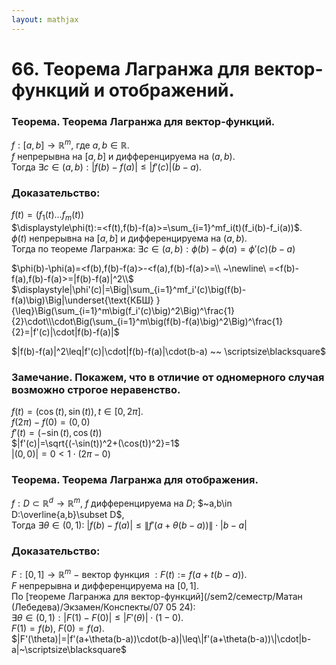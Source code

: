 ```yaml
---  
layout: mathjax  
---  
```

  
# 66. Теорема Лагранжа для вектор-функций и отображений.  
  
### Теорема. Теорема Лагранжа для вектор-функций.  
$f:[a,b]\to\mathbb{R}^m,$ где $a,b\in\mathbb{R}$.  
$f$ непрерывна на $[a,b]$ и дифференцируема на $(a,b)$.  
Тогда $\exists c\in(a,b):|f(b)-f(a)|\leq|f'(c)|(b-a).$  
  
### Доказательство:  
$f(t)=(f_1(t)\dots f_m(t))$  
$\displaystyle\phi(t):=<f(t),f(b)-f(a)>=\sum_{i=1}^mf_i(t)(f_i(b)-f_i(a))$.  
$\phi(t)$ непрерывна на $[a,b]$ и дифференцируема на $(a,b)$.  
Тогда по теореме Лагранжа: $\exists c\in(a,b):\phi(b)-\phi(a)=\phi'(c)(b-a)$  
  
$\phi(b)-\phi(a)=<f(b),f(b)-f(a)>-<f(a),f(b)-f(a)>=\\ ~\newline\ =<f(b)-f(a),f(b)-f(a)>=|f(b)-f(a)|^2\\$  
$\displaystyle|\phi'(c)|=\Big|\sum_{i=1}^mf_i'(c)\big(f(b)-f(a)\big)\Big|\underset{\text{КБШ} }{\leq}\Big(\sum_{i=1}^m\big(f_i'(c)\big)^2\Big)^\frac{1}{2}\cdot\\\cdot\Big(\sum_{i=1}^m\big(f(b)-f(a)\big)^2\Big)^\frac{1}{2}=|f'(c)|\cdot|f(b)-f(a)|$  
  
$|f(b)-f(a)|^2\leq|f'(c)|\cdot|f(b)-f(a)|\cdot(b-a) ~~ \scriptsize\blacksquare$  
  
### Замечание. Покажем, что в отличие от одномерного случая возможно строгое неравенство.  
$f(t)=(\cos(t),\sin(t)),t\in[0,2\pi]$.  
$f(2\pi)-f(0)=(0,0)$  
$f'(t)=(-\sin(t),\cos(t))$  
$|f'(c)|=\sqrt{(-\sin(t))^2+(\cos(t))^2}=1$  
$|(0,0)|=0<1\cdot(2\pi-0)$  
  
### Теорема. Теорема Лагранжа для отображения.  
$f:D\subset\mathbb{R}^d\to\mathbb{R}^m,~f$ дифференцируема на $D$; $~a,b\in D:\overline{a,b}\subset D$,  
Тогда $\exists\theta\in(0,1):~|f(b)-f(a)|\leq\|f'(a+\theta(b-a))\|\cdot|b-a|$  
  
### Доказательство:  
$F:[0,1]\to\mathbb{R}^m~-~$вектор функция$~:F(t):=f(a+t(b-a))$.  
$F$ непрерывна и дифференцируема на $[0,1]$.  
По [теореме Лагранжа для вектор-функций](/sem2/семестр/Матан (Лебедева)/Экзамен/Конспекты/07 05 24):  
$\exists\theta\in(0,1):|F(1)-F(0)|\leq|F'(\theta)|\cdot(1-0)$.  
$F(1)=f(b),~F(0)=f(a)$.  
$|F'(\theta)|=|f'(a+\theta(b-a))\cdot(b-a)|\leq\|f'(a+\theta(b-a))\|\cdot|b-a|~\scriptsize\blacksquare$  

